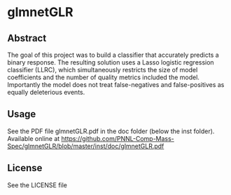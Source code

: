 glmnetGLR
=========

## Abstract

The goal of this project was to build a classifier that accurately predicts a binary response. 
The resulting solution uses a Lasso logistic regression classifier (LLRC), which simultaneously restricts 
the size of model coefficients and the number of quality metrics included the model. 
Importantly the model does not treat false-negatives and false-positives as equally deleterious events.

## Usage

See the PDF file glmnetGLR.pdf in the doc folder (below the inst folder).\
Available online at https://github.com/PNNL-Comp-Mass-Spec/glmnetGLR/blob/master/inst/doc/glmnetGLR.pdf

## License

See the LICENSE file
